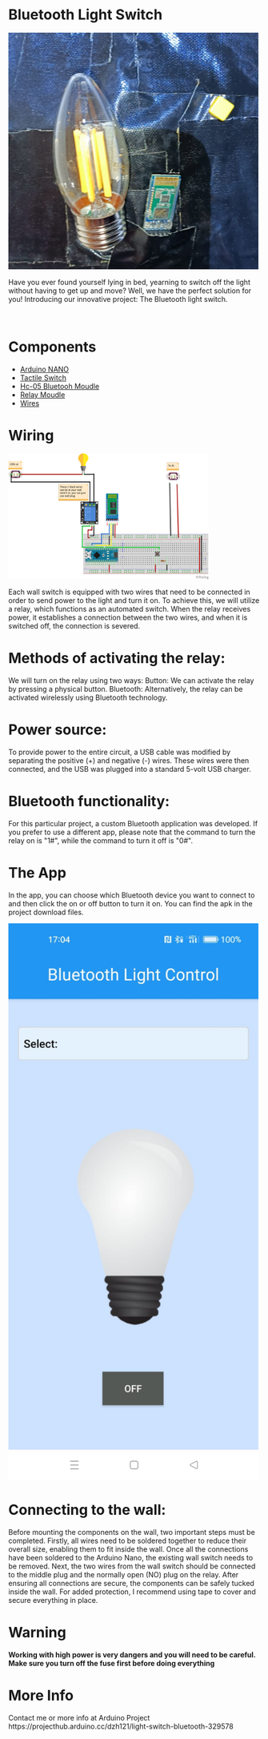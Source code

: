  <h1>Bluetooth Light Switch</h1>
 <img src="BluetotohLightSwitch.jpeg" width=500 highet=500>
 <br>
 <p>Have you ever found yourself lying in bed, yearning to switch off the light without having to get up and move? 
Well, we have the perfect solution for you! Introducing our innovative project: The Bluetooth light switch. 
</p>
<br>
 <h1>Components</h1>
 <ul>
 <li><a href="https://www.newark.com/arduino/a000005/dev-board-atmega328-arduino-nano/dp/13T9275?COM=ref_hackster">Arduino NANO</a></li>
 <li><a href="https://www.newark.com/apem/mjtp1230/switch-tactile-spst-50ma-through/dp/19C7994?COM=ref_hackster">Tactile Switch</a></li>
 <li><a href="https://www.amazon.com/HiLetgo-Wireless-Bluetooth-Transceiver-Arduino/dp/B071YJG8DR">Hc-05 Bluetooh Moudle</a></li>
 <li><a href="https://he.aliexpress.com/item/4000410958178.html?spm=a2g0o.search0304.0.0.2c5b25ca9DmoYg&algo_pvid=b0113c46-13ee-46d5-91c1-ffd3acf38d28&aem_p4p_detail=202205011117445462038397010160024842861&algo_exp_id=b0113c46-13ee-46d5-91c1-ffd3acf38d28-4&pdp_ext_f=%7B%22sku_id%22%3A%2210000001694902783%22%7D&pdp_npi=1%40dis%7CILS%7C%7C5.08%7C%7C%7C%7C%7C%402100bdcf16514290646845674e83e5%7C10000001694902783%7Csea&gatewayAdapt=glo2isr">Relay Moudle</a></li>
 <li><a href="https://www.newark.com/stellar-labs/24-14687/kit-contents-eight-25-ft-spools/dp/44AC9034?COM=ref_hackster">Wires</a></li>
  </ul>
 <h1>Wiring</h1>
 
 <img src="Schematics/LightSwitch_bb.png" width=400 highet=400/>
  
<p>Each wall switch is equipped with two wires that need to be connected in order to send power to the light and turn it on. To achieve this, we will utilize a relay, which functions as an automated switch. When the relay receives power, it establishes a connection between the two wires, and when it is switched off, the connection is severed. </p>
  
<h1>Methods of activating the relay:</h1>
<p>We will turn on the relay using two ways:
Button: We can activate the relay by pressing a physical button. 
Bluetooth: Alternatively, the relay can be activated wirelessly using Bluetooth technology. 
</p>
<h1>Power source:</h1>
<p>To provide power to the entire circuit, a USB cable was modified by separating the positive (+) and negative (-) wires. These wires were then connected, and the USB was plugged into a standard 5-volt USB charger.</p>
<h1>Bluetooth functionality:</h1>
<p>For this particular project, a custom Bluetooth application was developed. If you prefer to use a different app, please note that the command to turn the relay on is "1#", while the command to turn it off is "0#".</p> 
<h1>The App</h1>
<p>In the app, you can choose which Bluetooth device you want to connect to and then click the on or off button to turn it on. You can find the apk in the project download files.</p>
<img src="app.jpg" width=500 highet=500>
<h1>Connecting to the wall:</h1>
<p>Before mounting the components on the wall, two important steps must be completed. Firstly, all wires need to be soldered together to reduce their overall size, enabling them to fit inside the wall. Once all the connections have been soldered to the Arduino Nano, the existing wall switch needs to be removed. Next, the two wires from the wall switch should be connected to the middle plug and the normally open (NO) plug on the relay. After ensuring all connections are secure, the components can be safely tucked inside the wall. For added protection, I recommend using tape to cover and secure everything in place.</p>
<h1>Warning</h1>
<p><b>Working with high power is very dangers and you will need to be careful. Make sure you turn off the fuse first before doing everything</b></p>
<h1>More Info</h1>
<p>Contact me or more info at Arduino Project https://projecthub.arduino.cc/dzh121/light-switch-bluetooth-329578</p>
